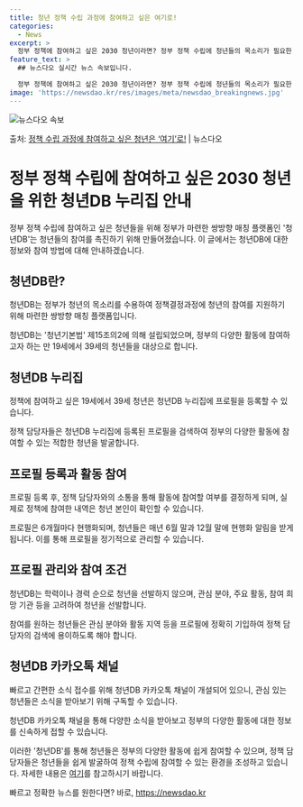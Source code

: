 ```yaml
---
title: 청년 정책 수립 과정에 참여하고 싶은 여기로!
categories:
  - News
excerpt: >
  정부 정책에 참여하고 싶은 2030 청년이라면? 정부 정책 수립에 청년들의 목소리가 필요한 정책 담당자라면?…
feature_text: >
  ## 뉴스다오 실시간 뉴스 속보입니다.

  정부 정책에 참여하고 싶은 2030 청년이라면? 정부 정책 수립에 청년들의 목소리가 필요한 정책 담당자라면?…
image: 'https://newsdao.kr/res/images/meta/newsdao_breakingnews.jpg'
---
```


![뉴스다오 속보](https://newsdao.kr/res/images/meta/newsdao_breakingnews.jpg)

<p>출처: <a href="https://newsdao.kr/3787" rel="dofollow">정책 수립 과정에 참여하고 싶은 청년은 ‘여기’로!</a> | 뉴스다오</p>

<h1>정부 정책 수립에 참여하고 싶은 2030 청년을 위한 청년DB 누리집 안내</h1>

정부 정책 수립에 참여하고 싶은 청년들을 위해 정부가 마련한 쌍방향 매칭 플랫폼인 '청년DB'는 청년들의 참여를 촉진하기 위해 만들어졌습니다. 이 글에서는 청년DB에 대한 정보와 참여 방법에 대해 안내하겠습니다.

<h2>청년DB란?</h2>

<p data-ke-size="size16">청년DB는 정부가 청년의 목소리를 수용하여 정책결정과정에 청년의 참여를 지원하기 위해 마련한 쌍방향 매칭 플랫폼입니다.</p>

청년DB는 '청년기본법' 제15조의2에 의해 설립되었으며, 정부의 다양한 활동에 참여하고자 하는 만 19세에서 39세의 청년들을 대상으로 합니다.

<h2>청년DB 누리집</h2>

<p data-ke-size="size16">정책에 참여하고 싶은 19세에서 39세 청년은 청년DB 누리집에 프로필을 등록할 수 있습니다.</p>

정책 담당자들은 청년DB 누리집에 등록된 프로필을 검색하여 정부의 다양한 활동에 참여할 수 있는 적합한 청년을 발굴합니다. 

<h2>프로필 등록과 활동 참여</h2>

<p data-ke-size="size16">프로필 등록 후, 정책 담당자와의 소통을 통해 활동에 참여할 여부를 결정하게 되며, 실제로 정책에 참여한 내역은 청년 본인이 확인할 수 있습니다.</p>

프로필은 6개월마다 현행화되며, 청년들은 매년 6월 말과 12월 말에 현행화 알림을 받게 됩니다. 이를 통해 프로필을 정기적으로 관리할 수 있습니다.

<h2>프로필 관리와 참여 조건</h2>

<p data-ke-size="size16">청년DB는 학력이나 경력 순으로 청년을 선발하지 않으며, 관심 분야, 주요 활동, 참여 희망 기관 등을 고려하여 청년을 선발합니다.</p>

참여를 원하는 청년들은 관심 분야와 활동 지역 등을 프로필에 정확히 기입하여 정책 담당자의 검색에 용이하도록 해야 합니다.

<h2>청년DB 카카오톡 채널</h2>

<p data-ke-size="size16">빠르고 간편한 소식 접수를 위해 청년DB 카카오톡 채널이 개설되어 있으니, 관심 있는 청년들은 소식을 받아보기 위해 구독할 수 있습니다.</p>

청년DB 카카오톡 채널을 통해 다양한 소식을 받아보고 정부의 다양한 활동에 대한 정보를 신속하게 접할 수 있습니다.

이러한 '청년DB'를 통해 청년들은 정부의 다양한 활동에 쉽게 참여할 수 있으며, 정책 담당자들은 청년들을 쉽게 발굴하여 정책 수립에 참여할 수 있는 환경을 조성하고 있습니다. 자세한 내용은 <a href="https://newsdao.kr/3787">여기</a>를 참고하시기 바랍니다. 

빠르고 정확한 뉴스를 원한다면? 바로, <a href="https://newsdao.kr" rel="dofollow">https://newsdao.kr</a>


